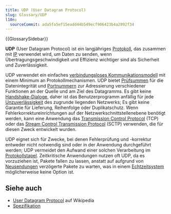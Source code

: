 ```yaml
---
title: UDP (User Datagram Protocol)
slug: Glossary/UDP
l10n:
  sourceCommit: ada5fa5ef15eadd44b549ecf906423b4a2092f34
---
```


{{GlossarySidebar}}

**UDP** (User Datagram Protocol) ist ein langjähriges [Protokoll](/de/docs/Glossary/protocol), das zusammen mit [IP](/de/docs/Glossary/IPv6) verwendet wird, um Daten zu senden, wenn Übertragungsgeschwindigkeit und Effizienz wichtiger sind als Sicherheit und Zuverlässigkeit.

UDP verwendet ein einfaches [verbindungsloses Kommunikationsmodell](https://en.wikipedia.org/wiki/Connectionless_communication) mit einem Minimum an Protokollmechanismen. UDP bietet [Prüfsummen](https://en.wikipedia.org/wiki/Checksum) für die Datenintegrität und [Portnummern](https://en.wikipedia.org/wiki/Port_numbers) zur Adressierung verschiedener Funktionen an der Quelle und am Ziel des Datagramms. Es gibt keine [Handshake-Dialoge](https://en.wikipedia.org/wiki/Handshaking), daher ist das Benutzerprogramm anfällig für jede [Unzuverlässigkeit](<https://en.wikipedia.org/wiki/Reliability_(computer_networking)>) des zugrunde liegenden Netzwerks; Es gibt keine Garantie für Lieferung, Reihenfolge oder Duplikatschutz. Wenn Fehlerkorrektureinrichtungen auf der Netzwerkschnittstellenebene benötigt werden, kann eine Anwendung das [Transmission Control Protocol](https://en.wikipedia.org/wiki/Transmission_Control_Protocol) (TCP) oder das [Stream Control Transmission Protocol](https://en.wikipedia.org/wiki/Stream_Control_Transmission_Protocol) (SCTP) verwenden, die für diesen Zweck entwickelt wurden.

UDP eignet sich für Zwecke, bei denen Fehlerprüfung und -korrektur entweder nicht notwendig sind oder in der Anwendung durchgeführt werden; UDP vermeidet den Aufwand einer solchen Verarbeitung im [Protokollstapel](https://en.wikipedia.org/wiki/Protocol_stack). Zeitkritische Anwendungen nutzen oft UDP, da es vorzuziehen ist, Pakete fallen zu lassen, anstatt auf aufgrund von [Neusendungen](<https://en.wikipedia.org/wiki/Retransmission_(data_networks)>) verzögerte Pakete zu warten, was in einem [Echtzeitsystem](https://en.wikipedia.org/wiki/Real-time_system) möglicherweise keine Option ist.

## Siehe auch

- [User Datagram Protocol](https://en.wikipedia.org/wiki/User_Datagram_Protocol) auf Wikipedia
- [Spezifikation](https://datatracker.ietf.org/doc/html/rfc768)
